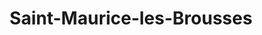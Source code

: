 ---
title: Saint-Maurice-les-Brousses
url: /saint-maurice-les-brousses/
latitude: 45.699
longitude: 1.236
---